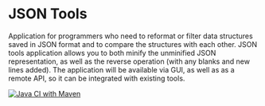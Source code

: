 # JSON Tools

Application for programmers who need to reformat or filter data structures saved in JSON format and to compare the structures with each other. JSON tools application allows you to both minify the unminified JSON representation, as well as the reverse operation (with any blanks and new lines added). The application will be available via GUI, as well as as a remote API, so it can be integrated with existing tools. 

[![Java CI with Maven](https://github.com/mi-zuri/JSON_Tools_Scrum/actions/workflows/maven.yml/badge.svg)](https://github.com/mi-zuri/JSON_Tools_Scrum/actions/workflows/maven.yml)
